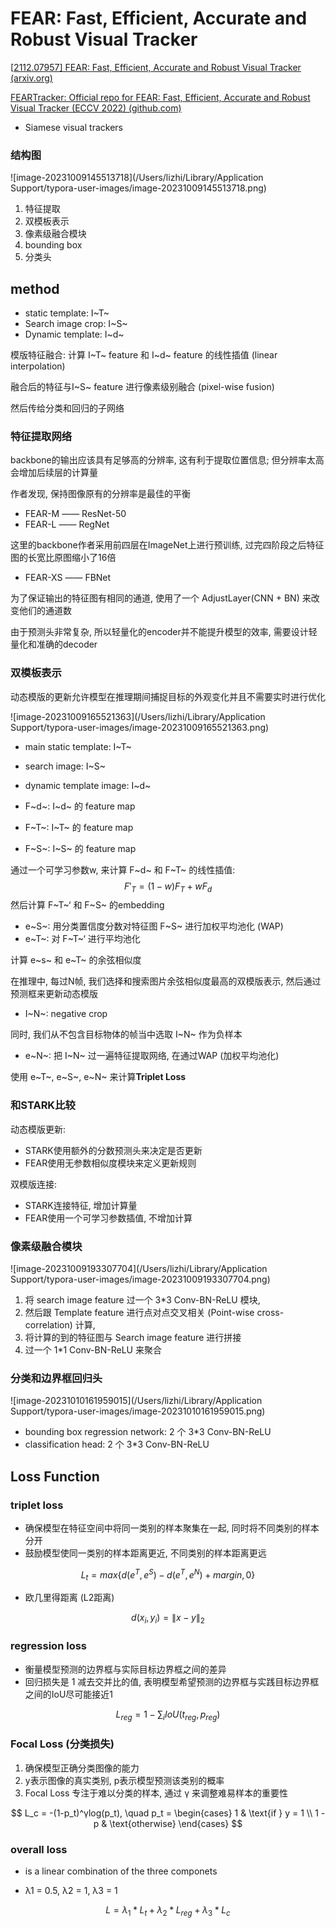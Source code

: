 # FEAR: Fast, Efficient, Accurate and Robust Visual Tracker

[[2112.07957\] FEAR: Fast, Efficient, Accurate and Robust Visual Tracker (arxiv.org)](https://arxiv.org/abs/2112.07957)

[FEARTracker: Official repo for FEAR: Fast, Efficient, Accurate and Robust Visual Tracker (ECCV 2022) (github.com)](https://github.com/PinataFarms/FEARTracker)



* Siamese visual trackers

### 结构图

![image-20231009145513718](/Users/lizhi/Library/Application Support/typora-user-images/image-20231009145513718.png)

1. 特征提取
2. 双模板表示
3. 像素级融合模块
4. bounding box
5. 分类头



## method

* static template: I~T~
* Search image crop: I~S~
* Dynamic template: I~d~

模版特征融合: 计算 I~T~ feature 和 I~d~ feature 的线性插值 (linear interpolation)

融合后的特征与I~S~ feature 进行像素级别融合 (pixel-wise fusion)

然后传给分类和回归的子网络



### 特征提取网络

backbone的输出应该具有足够高的分辨率, 这有利于提取位置信息; 但分辨率太高会增加后续层的计算量

作者发现, 保持图像原有的分辨率是最佳的平衡

* FEAR-M —— ResNet-50
* FEAR-L —— RegNet

这里的backbone作者采用前四层在ImageNet上进行预训练, 过完四阶段之后特征图的长宽比原图缩小了16倍

* FEAR-XS —— FBNet

为了保证输出的特征图有相同的通道, 使用了一个 AdjustLayer(CNN + BN) 来改变他们的通道数

由于预测头非常复杂, 所以轻量化的encoder并不能提升模型的效率, 需要设计轻量化和准确的decoder



### 双模板表示

动态模版的更新允许模型在推理期间捕捉目标的外观变化并且不需要实时进行优化

![image-20231009165521363](/Users/lizhi/Library/Application Support/typora-user-images/image-20231009165521363.png)

* main static template: I~T~
* search image: I~S~
* dynamic template image: I~d~

* F~d~: I~d~ 的 feature map
* F~T~: I~T~ 的 feature map
* F~S~: I~S~ 的 feature map

通过一个可学习参数w, 来计算 F~d~ 和 F~T~ 的线性插值:
$$
F'_T = (1-w)F_T + wF_d
$$
然后计算 F~T~‘ 和 F~S~ 的embedding

* e~S~: 用分类置信度分数对特征图 F~S~ 进行加权平均池化 (WAP)
* e~T~: 对 F~T~‘ 进行平均池化

计算 e~s~ 和 e~T~ 的余弦相似度

在推理中, 每过N帧, 我们选择和搜索图片余弦相似度最高的双模版表示, 然后通过预测框来更新动态模版

* I~N~: negative crop

同时, 我们从不包含目标物体的帧当中选取 I~N~ 作为负样本

* e~N~: 把 I~N~ 过一遍特征提取网络, 在通过WAP (加权平均池化)

使用 e~T~, e~S~, e~N~ 来计算**Triplet Loss**

### 和STARK比较

动态模版更新:

* STARK使用额外的分数预测头来决定是否更新
* FEAR使用无参数相似度模块来定义更新规则

双模版连接:

* STARK连接特征, 增加计算量
* FEAR使用一个可学习参数插值, 不增加计算



### 像素级融合模块

![image-20231009193307704](/Users/lizhi/Library/Application Support/typora-user-images/image-20231009193307704.png)

1. 将 search image feature 过一个 3*3 Conv-BN-ReLU 模块,
2. 然后跟 Template feature 进行点对点交叉相关 (Point-wise cross-correlation) 计算,
3. 将计算的到的特征图与 Search image feature 进行拼接
4. 过一个 1*1 Conv-BN-ReLU 来聚合



### 分类和边界框回归头

![image-20231010161959015](/Users/lizhi/Library/Application Support/typora-user-images/image-20231010161959015.png)

* bounding box regression network: 2 个 3*3 Conv-BN-ReLU 
* classification head: 2 个 3*3 Conv-BN-ReLU 



## Loss Function

### triplet loss

* 确保模型在特征空间中将同一类别的样本聚集在一起, 同时将不同类别的样本分开
* 鼓励模型使同一类别的样本距离更近, 不同类别的样本距离更远

$$
L_t = max\{d(e^T, e^S) - d(e^T, e^N) + margin, 0\}
$$

* 欧几里得距离 (L2距离)

$$
d(x_i, y_i) = \|x - y\|_2
$$

### regression loss

* 衡量模型预测的边界框与实际目标边界框之间的差异
* 回归损失是 1 减去交并比的值, 表明模型希望预测的边界框与实践目标边界框之间的IoU尽可能接近1

$$
L_{reg} = 1 - \sum_{i} IoU(t_{reg}, p_{reg})
$$

### Focal Loss (分类损失)

1. 确保模型正确分类图像的能力
2. y表示图像的真实类别, p表示模型预测该类别的概率
3. Focal Loss 专注于难以分类的样本, 通过 γ 来调整难易样本的重要性

$$
L_c = -(1-p_t)^γlog(p_t), \quad p_t = \begin{cases}
1 & \text{if } y = 1 \\
1 - p & \text{otherwise}
\end{cases}
$$

### overall loss

* is a linear combination of the three componets

* λ1 = 0.5,  λ2 = 1,  λ3 = 1

$$
L = λ_1 * L_t + λ_2 * L_{reg} + λ_3 * L_c
$$







